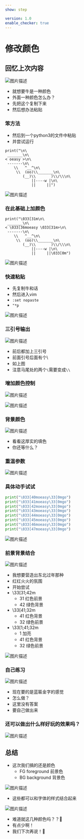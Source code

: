```yaml
---
show: step

version: 1.0
enable_checker: true
---
```


# 修改颜色

## 回忆上次内容

![图片描述](https://doc.shiyanlou.com/courses/uid1190679-20210306-1615034188400)

- 就想要牛是一种颜色
- 外面一种颜色怎么办？
- 先把这个复制下来
- 然后想办法粘贴


### 笨方法

- 然后到一个python3的文件中粘贴
- 并尝试运行


```python3
print("\n\
 _______\n\
< oeasy >\n\
 -------\n\
    \\   ^__^\n\
     \\  (oo)\\_______\n\
        (__)\\       )\\/\\\n\
            ||----w |\n\
            ||     ||")

```

![图片描述](https://doc.shiyanlou.com/courses/uid1190679-20210306-1615035013687)

### 在此基础上加颜色

```python3
print("\033[31m\n\
 _______\n\
< \033[36moeasy \033[31m>\n\
 -------\n\
    \\   ^__^\n\
     \\  (oo)\\_______\n\
        (__)\\       )\\/\\\n\
            ||----w |\n\
            ||     ||\033[0m")

```

![图片描述](https://doc.shiyanlou.com/courses/uid1190679-20210306-1615035154025)

### 快速粘贴
- 先复制牛和话
- 然后进入vim
- `:set nopaste`
- `"*p`

![图片描述](https://doc.shiyanlou.com/courses/uid1190679-20210813-1628842374296)

### 三引号输出

![图片描述](https://doc.shiyanlou.com/courses/uid1190679-20210813-1628842648110)

- 前后都加上三引号
- 前面引号后面有个\
- 如上图
- 注意马尾处的两个`\`需要变成`\\`

### 增加颜色控制

![图片描述](https://doc.shiyanlou.com/courses/uid1190679-20210813-1628842887556)

![图片描述](https://doc.shiyanlou.com/courses/uid1190679-20210813-1628842896556)

### 背景颜色
![图片描述](https://doc.shiyanlou.com/courses/uid1190679-20210307-1615082487085)

- 看看这厚实的填色
- 你还等什么？

### 重温参数

![图片描述](https://doc.shiyanlou.com/courses/uid1190679-20210225-1614227808523)

### 具体动手试试
```python
print("\033[40moeasy\33[0mgo")
print("\033[41moeasy\33[0mgo")
print("\033[42moeasy\33[0mgo")
print("\033[43moeasy\33[0mgo")
print("\033[44moeasy\33[0mgo")
print("\033[45moeasy\33[0mgo")
print("\033[46moeasy\33[0mgo")
print("\033[47moeasy\33[0mgo")
```

![图片描述](https://doc.shiyanlou.com/courses/uid1190679-20210225-1614228727807)


### 前景背景结合

![图片描述](https://doc.shiyanlou.com/courses/uid1190679-20210225-1614229548514)

- 我想要营造出东北过年那种
- 红红火火的氛围
- 开始尝试
- \33[31;42m
	- 31 红色前景
	- 42 绿色背景
- \33[41;32m
	- 41 红色背景
	- 32 绿色前景
- \33[1;41;32m
	- 1 加亮
	- 41 红色背景
	- 32 绿色前景

![图片描述](https://doc.shiyanlou.com/courses/uid1190679-20210225-1614229204068)


### 自己练习

![图片描述](https://doc.shiyanlou.com/courses/uid1190679-20210225-1614229657066)

- 现在要的是蓝匾金字的感觉
- 怎么做？
- 这里没有答案 
- 要自己做出来

### 还可以做出什么样好玩的效果吗？

![图片描述](https://doc.shiyanlou.com/courses/uid1190679-20210307-1615082668814)

## 总结

- 这次我们搞的还是颜色
	- FG foreground 前景色
	- BG background 背景色

![图片描述](https://doc.shiyanlou.com/courses/uid1190679-20210225-1614227808523)

- 这些都可以和字体的样式结合起来

![图片描述](https://doc.shiyanlou.com/courses/uid1190679-20210225-1614230252445)

- 难道就这几种颜色吗？？🤔
- 有点少啊！
- 我们下次再说！👋